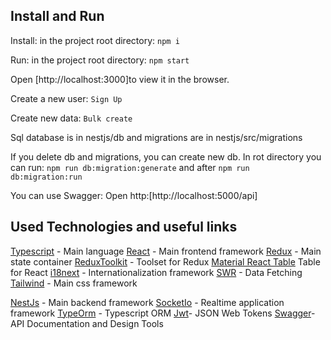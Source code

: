 ## Install and Run

Install: in the project root directory: `npm i`

Run: in the project root directory: `npm start`

Open [http://localhost:3000]to view it in the browser.

Create a new user: `Sign Up`

Create new data: `Bulk create`

Sql database is in nestjs/db and migrations are in nestjs/src/migrations

If you delete db and migrations, you can create new db.
In rot directory you can run:
`npm run db:migration:generate` and after `npm run db:migration:run`

You can use Swagger:
Open http:[http://localhost:5000/api]

## Used Technologies and useful links

[Typescript](https://www.typescriptlang.org/) - Main language
[React](https://reactjs.org/) - Main frontend framework
[Redux](https://redux.js.org) - Main state container
[ReduxToolkit](https://redux-toolkit.js.org) - Toolset for Redux
[Material React Table](https://www.material-react-table.com) Table for React
[i18next](https://www.i18next.com) - Internationalization framework
[SWR](https://swr.vercel.app) - Data Fetching
[Tailwind](https://tailwindcss.com) - Main css framework

[NestJs](https://nestjs.com) - Main backend framework
[SocketIo](https://socket.io) - Realtime application framework
[TypeOrm](https://typeorm.io) - Typescript ORM
[Jwt](https://jwt.io)- JSON Web Tokens
[Swagger](https://swagger.io)- API Documentation and Design Tools
